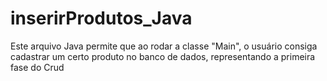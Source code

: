 # inserirProdutos_Java
Este arquivo Java permite que ao rodar a classe "Main", o usuário consiga cadastrar um certo produto no banco de dados, representando a primeira fase do Crud
